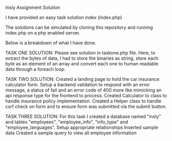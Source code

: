 Insly Assignment Solution

I have provided an easy task solution index (index.php)

The solutions can be simulated by cloning this repository and running index.php on a php enabled server.

Below is a breakdown of what I have done.

TASK ONE SOLUTION:
Please see solution in taskone.php file. Here, to extract the bytes of data, I had to store the binaries as string, store each byte as an element of an array and convert each one to human readable data through a foreach loop.


TASK TWO SOLUTION:
Created a landing page to hold the car insurance calculator form.
Setup a backend validation to respond with an error message, a status of fail and an error code of 400 more like mimicking an api response type for the frontend to process.
Created Calculator to class to handle insurance policy implementation.
Created a Helper class to handle csrf check on form and to ensure form was submitted via the submit button.


TASK THREE SOLUTION:
For this task I created a database named "insly" and tables "employees", "employee_info", "info_type" and "employee_languages".
Setup appropriate relationships
Inserted sample data
Created a sample query to view all employee information